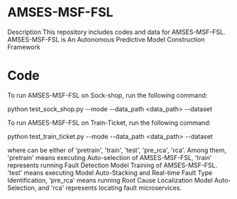 # AMSES-MSF-FSL
Description
This repository includes codes and data for AMSES-MSF-FSL. AMSES-MSF-FSL is An Autonomous Predictive Model Construction Framework

# Code
To run AMSES-MSF-FSL on Sock-shop, run the following command:

python test_sock_shop.py --mode --data_path <data_path> --dataset

To run AMSES-MSF-FSL on Train-Ticket, run the following command:

python test_train_ticket.py --mode --data_path <data_path> --dataset

where can be either of 'pretrain', 'train', 'test', 'pre_rca', 'rca'. Among them, 'pretrain' means executing Auto-selection of AMSES-MSF-FSL, 'train' represents running Fault Detection Model Training of AMSES-MSF-FSL. 'test' means executing Model Auto-Stacking and Real-time Fault Type Identification, 'pre_rca' means running Root Cause Localization Model Auto-Selection, and 'rca' represents locating fault microservices.
